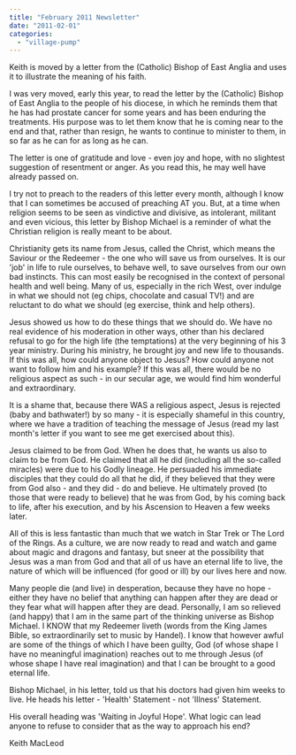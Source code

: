 ```yaml
---
title: "February 2011 Newsletter"
date: "2011-02-01"
categories: 
  - "village-pump"
---
```


Keith is moved by a letter from the (Catholic) Bishop of East Anglia and uses it to illustrate the meaning of his faith.

I was very moved, early this year, to read the letter by the (Catholic) Bishop of East Anglia to the people of his diocese, in which he reminds them that he has had prostate cancer for some years and has been enduring the treatments. His purpose was to let them know that he is coming near to the end and that, rather than resign, he wants to continue to minister to them, in so far as he can for as long as he can.

The letter is one of gratitude and love - even joy and hope, with no slightest suggestion of resentment or anger. As you read this, he may well have already passed on.

I try not to preach to the readers of this letter every month, although I know that I can sometimes be accused of preaching AT you. But, at a time when religion seems to be seen as vindictive and divisive, as intolerant, militant and even vicious, this letter by Bishop Michael is a reminder of what the Christian religion is really meant to be about.

Christianity gets its name from Jesus, called the Christ, which means the Saviour or the Redeemer - the one who will save us from ourselves. It is our 'job' in life to rule ourselves, to behave well, to save ourselves from our own bad instincts. This can most easily be recognised in the context of personal health and well being. Many of us, especially in the rich West, over indulge in what we should not (eg chips, chocolate and casual TV!) and are reluctant to do what we should (eg exercise, think and help others).

Jesus showed us how to do these things that we should do. We have no real evidence of his moderation in other ways, other than his declared refusal to go for the high life (the temptations) at the very beginning of his 3 year ministry. During his ministry, he brought joy and new life to thousands. If this was all, how could anyone object to Jesus? How could anyone not want to follow him and his example? If this was all, there would be no religious aspect as such - in our secular age, we would find him wonderful and extraordinary.

It is a shame that, because there WAS a religious aspect, Jesus is rejected (baby and bathwater!) by so many - it is especially shameful in this country, where we have a tradition of teaching the message of Jesus (read my last month's letter if you want to see me get exercised about this).

Jesus claimed to be from God. When he does that, he wants us also to claim to be from God. He claimed that all he did (including all the so-called miracles) were due to his Godly lineage. He persuaded his immediate disciples that they could do all that he did, if they believed that they were from God also - and they did - do and believe. He ultimately proved (to those that were ready to believe) that he was from God, by his coming back to life, after his execution, and by his Ascension to Heaven a few weeks later.

All of this is less fantastic than much that we watch in Star Trek or The Lord of the Rings. As a culture, we are now ready to read and watch and game about magic and dragons and fantasy, but sneer at the possibility that Jesus was a man from God and that all of us have an eternal life to live, the nature of which will be influenced (for good or ill) by our lives here and now.

Many people die (and live) in desperation, because they have no hope - either they have no belief that anything can happen after they are dead or they fear what will happen after they are dead. Personally, I am so relieved (and happy) that I am in the same part of the thinking universe as Bishop Michael. I KNOW that my Redeemer liveth (words from the King James Bible, so extraordinarily set to music by Handel). I know that however awful are some of the things of which I have been guilty, God (of whose shape I have no meaningful imagination) reaches out to me through Jesus (of whose shape I have real imagination) and that I can be brought to a good eternal life.

Bishop Michael, in his letter, told us that his doctors had given him weeks to live. He heads his letter - 'Health' Statement - not 'Illness' Statement.

His overall heading was 'Waiting in Joyful Hope'. What logic can lead anyone to refuse to consider that as the way to approach his end?

Keith MacLeod

